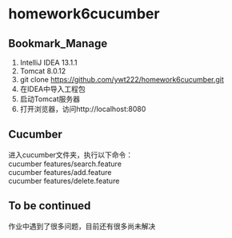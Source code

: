 # homework6cucumber
## Bookmark_Manage
1. IntelliJ IDEA 13.1.1
2. Tomcat 8.0.12
3. git clone https://github.com/ywt222/homework6cucumber.git
4. 在IDEA中导入工程包
5. 启动Tomcat服务器
6. 打开浏览器，访问http://localhost:8080

## Cucumber
进入cucumber文件夹，执行以下命令：     
cucumber features/search.feature      
cucumber features/add.feature      
cucumber features/delete.feature     

## To be continued
作业中遇到了很多问题，目前还有很多尚未解决

